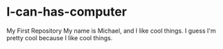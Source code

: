 # I-can-has-computer
My First Repository
My name is Michael, and I like cool things. I guess I'm pretty cool because I like cool things.
